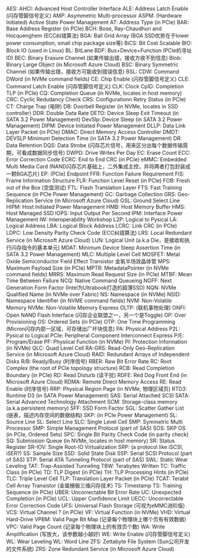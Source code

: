 AES: 
AHCI: Advanced Host Controller Interface
ALE:  Address Latch Enable (闪存管脚信号定义)
AMP: Asymmetric Multi-processor
ASPM: (Hardware Initiated) Active State Power Management
AT: Address Type (in PCIe)
BAR: Base Address Register (in PCIe)
BCH: Bose, Ray-Chaudhuri and Hocquenghem (ECC纠错算法)
BGA: Ball Grid Array (BGA SSD优势在于lower power consumption, small chip package size等)
BiCS: Bit Cost Scalable
BIO: Block IO (used in Linux)
BL: BitLane
BDF: Bus+Device+Function (PCIe的寻址ID) 
BEC: Binary Erasure Channel (如果传输出错，接收方收不到信息)
Blob: Binary Large Object (in Microsoft Azure Cloud)
BSC: Binary Symmetric Channel (如果传输出错，接收方可能收到错误信息)
BSL:
CDW: Command DWord (in NVMe command fields)
CE: Chip Enable  (闪存管脚信号定义)
CLE: Command Latch Enable (闪存管脚信号定义)
CLK: Clock
CpID: Completion TLP (in PCIe)
CQ: Completion Queue (in NVMe, locates in host memory)
CRC: Cyclic Redudancy Check
CRS: Configurationn Retry Status (in PCIe)
CT: Charge Trap (电阱) 
DB: Doorbell Register (in NVMe, locates in SSD controller)
DDR: Double Data Rate
DETO: Device Sleep Exit Timeout (in SATA 3.2 Power Management)
DevSlp: Device Sleep (in SATA 3.2 Power Management)
DIPM: Device Initiated Power Management
DLLP: Data Link Layer Packet (in PCIe)
DMAC: Direct Memory Access Controller
DMDT: DEVSLP Minimum Detection Time (in SATA 3.2 Power Management)
DR: Data Retention
DQS: Data Strobe (闪存芯片信号，用来区分出每个数据传输周期，可看成数据同步信号)
DWPD: Drive Writes Per Day
EC: Erase Count
ECC: Error Correction Code
ECRC: End to End CRC (in PCIe)
eMMC: Embedded Multi Media Card (NAND闪存芯片基础上，二外集成主控，并将两者打包封装成一颗BGA芯片)
EP: (PCIe) Endpoint
FFR: Function Failure Requirement
FIS: Frame Information Structure
FLR: Function Level Reset (in PCIe)
FOB: Fresh out of the Box (空盘测试)
FTL: Flash Translation Layer
FTS: Fast Training Sequence (in PCIe Power Management)
GC: Garbage Collection
GRS: Geo-Replication Service (in Microsoft Azure Cloud)
GSL: Ground Select Line
HIPM: Host Initiated Power Management
HMB: Host Memory Buffer
HMS: Host Managed SSD
IOPS: Input Output Per Second
IPM: Interface Power Management
IW: Interoperability Workshop
L2P: Logical to Pysical
LA: Logical Address
LBA: Logical Block Address
LCRC: Link CRC (in PCIe)
LDPC: Low Density Parity Check Code (ECC纠错算法)
LRS: Local Redundant Service (in Microsoft Azure Cloud)
LUN: Logical Unit (a.k.a Die，是接收和执行闪存指令的基本单元)
MDAT: Minimum Device Sleep Assertion Time (in SATA 3.2 Power Management)
MLC: Multiple Level Cell
MOSFET: Metal Oxide Semiconductor Field Effect Transistor 金氧半场效晶体管 
MPS: Maximum Payload Size (in PCIe)
MPTR: MetadataPointer (in NVMe command fields)
MRRS: Maximum Read Request Size (in PCIe)
MTBF: Mean Time Between Failure
NCQ: Native Command Queueing
NGFF: Next Generation Form Factor (Intel为Ultrabook打造的超薄SSD)
NQN: NVMe Qualified Name (in NVMe over Fabric)
NS: Namespace (in NVMe)
NSID: Namespace Identifier (in NVME command fields)
NVM: Non-Volatile Memory
NVMe: Non-Volatile Memory Express
OLTP: (联机事物处理)
ONFI: Open NAND Flash Interface (闪存企业联盟之一，另一个是Toggle)
OP: Over Provisioning
OS: Ordered Sets (in PCIe)
OTP: One Time Programming (Micron闪存内部一区域，可存储出厂坏块信息)
PA: Physical Address
P2L: Pysical to Logical
PCIe: Peripheral Component Interconnect Express
P/E: Program/Erase
PF: Physiical Function (in NVMe)
PI: Protection Information (in NVMe)
QLC: Quad Level Cell 
RA-GRS: Read-Only Geo-Replication Service (in Microsoft Azure Cloud)
RAID: Redundant Arrays of Independent Disks
R/B: Ready/Busy (时序信号)
RBER: Raw Bit Error Rate
RC: Root Complex (the root of PCIe topology structure)
RCB: Read Completion Boundary (in PCIe)
RD: Read Disturb (读干扰)
RDFE: Red Dog Front End (in Microsoft Azure Cloud)
RDMA: Remote Direct Memory Access
RE: Read Enable (时序信号)
RRP: Physical Region Page (in NVMe, 物理区域页)
RTD3: Runtime D3 (in SATA Power Management)
SAS: Serial Attached SCSI
SATA: Serial Advanced Technology Attachment
SCM: Storage-class memory (a.k.a persistent memory)
SFF: SSD Form Factor
SGL: Scatter Gather List (链表，描述内存空间的数据结构)
SKP: (in PCIe Power Management)
SL: Source Line
SL: Select Line
SLC: Single Level Cell
SMP: Symmetric Multi Processor
SMP: Simple Management Protocol (part of SAS)
SOS: SKP OS (in PCIe, Ordered Sets)
SPC: Single Bit Parity Check Code (in parity check)
SQ: Submission Queue (in NVMe, locates in host memory)
SR: Status Register
SR-IOV: Single Root-IO Virtualization
SRP: (a protocol like iSCSI, iSER?)
SS: Sample Size 
SSD: Solid State Disk
SSP: Serial SCSI Protocol (part of SAS)
STP: Serial ATA Tunneling Protocol (part of SAS)
SWL: Static Wear Leveling 
TAT: Trap-Assisted Tunneling
TBW: Terabytes Written
TC: Traffic Class (in PCIe)
TD: TLP Digest (in PCIe)
TH: TLP Processing Hints (in PCIe)
TLC: Triple Level Cell
TLP: Translation Layer Packet (in PCIe)
TCAT: Terabit Cell Array Transistor (金属栅极三维闪存技术)
TS: Timestamp
TS: Training Sequence (in PCIe)
UBER: Uncorrectable Bit Error Rate
UC: Unexpected Completion (in PCIe)
UCL: Upper Confidence Limit
UECC: Uncorrectable Error Correction Code
UFS: Universal Flash Storage (可视为eMMC进阶版)
VCS: Virtual Channel ? (in PCIe)
VF: Virtual Function (in NVMe)
VHD: Virtual Hard-Drive
VPBM: Valid Page Bit Map (记录每个物理块上哪个页有有效数据)
VPC: Valid Page Count (记录每个物理块上的有效页个数)
WA: Write Amplification (写放大，该参数越小越好)
WE: Write Enable (闪存管脚信号定义)
WL: Wear Leveling
WL: Word Line
ZFS: Zettabyte File System (Sun公司开发的文件系统)
ZRS: Zone Redundant Service (in Microsoft Azure Cloud)
